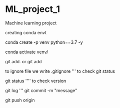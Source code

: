 # ML_project_1
Machine learning project

creating conda envt

conda create -p venv python==3.7 -y

conda activate venv/

git add.
or
git add <filename>

to ignore file we write .gitignore <filename>
'''
to check git status

git status
''''
to check version

git log
'''
git commit -m "message"

git push origin